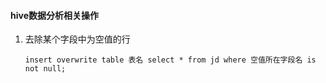 #### hive数据分析相关操作

1. 去除某个字段中为空值的行

   ```
   insert overwrite table 表名 select * from jd where 空值所在字段名 is not null;
   ```

   